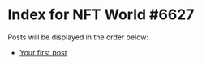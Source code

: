# Index for NFT World #6627
Posts will be displayed in the order below:

- [Your first post](./001-first.md)

